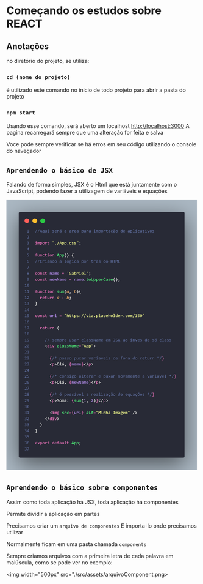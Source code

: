 # Começando os estudos sobre REACT


## Anotações
no diretório do projeto, se utiliza:

### `cd (nome do projeto)`
é utilizado este comando no inicio de todo projeto para abrir a pasta do projeto

### `npm start`

Usando esse comando, será aberto um localhost [http://localhost:3000](http://localhost:3000) 
A pagina recarregará sempre que uma alteração for feita e salva

Voce pode sempre verificar se há erros em seu código utilizando o console do navegador


## `Aprendendo o básico de JSX`

Falando de forma simples, JSX é o Html que está juntamente com o JavaScript, podendo fazer a utilizagem de variáveis e equações


<img width="500px" src="./src/assets/JXS em html - react.png">


## `Aprendendo o básico sobre componentes`

Assim como toda aplicação há JSX, toda aplicação há componentes

Permite dividir a aplicação em partes

Precisamos criar um `arquivo de componentes`
E importa-lo onde precisamos utilizar

Normalmente ficam em uma pasta chamada `components`

Sempre criamos arquivos com a primeira letra de cada palavra em maiúscula,
como se pode ver no exemplo:

<img width="500px" src="./src/assets/arquivoComponent.png>




